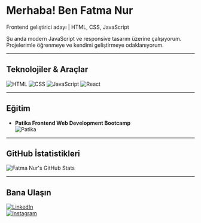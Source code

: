 #  Merhaba! Ben Fatma Nur

 Frontend geliştirici adayı | HTML, CSS, JavaScript

 Şu anda modern JavaScript ve responsive tasarım üzerine çalışıyorum. Projelerimle öğrenmeye ve kendimi geliştirmeye odaklanıyorum.  

---



##  Teknolojiler & Araçlar
![HTML](https://img.shields.io/badge/HTML5-E34F26?logo=html5&style=for-the-badge)
![CSS](https://img.shields.io/badge/CSS3-1572B6?logo=css3&style=for-the-badge)
![JavaScript](https://img.shields.io/badge/JavaScript-F7DF1E?logo=javascript&style=for-the-badge)
![React](https://img.shields.io/badge/React-61DAFB?logo=react&style=for-the-badge)

---

##  Eğitim
- **Patika Frontend Web Development Bootcamp**  
  ![Patika](https://patika.dev/assets/images/logo.png)  

---

##  GitHub İstatistikleri
![Fatma Nur's GitHub Stats](https://github-readme-stats.vercel.app/api?username=fnuryigit&show_icons=true&theme=radical)

---

##  Bana Ulaşın
[![LinkedIn](https://img.shields.io/badge/LinkedIn-0A66C2?logo=linkedin&style=for-the-badge)](https://www.linkedin.com/in/fnuryigit/)  
[![Instagram](https://img.shields.io/badge/Instagram-E4405F?logo=instagram&style=for-the-badge)](https://www.instagram.com/fnuryigit/)  

